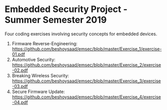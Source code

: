 # Embedded Security Project - Summer Semester 2019
Four coding exercises involving security concepts for embedded devices.

1. Firmware Reverse-Engineering: https://github.com/beshoysaad/emsec/blob/master/Exercise_1/exercise-01.pdf
2. Automotive Security: https://github.com/beshoysaad/emsec/blob/master/Exercise_2/exercise-02.pdf
3. Breaking Wireless Security: https://github.com/beshoysaad/emsec/blob/master/Exercise_3/exercise-03.pdf
4. Secure Firmware Update: https://github.com/beshoysaad/emsec/blob/master/Exercise_4/exercise-04.pdf
